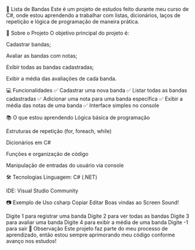 🎵 Lista de Bandas
Este é um projeto de estudos feito durante meu curso de C#, onde estou aprendendo a trabalhar com listas, dicionários, laços de repetição e lógica de programação de maneira prática.

📌 Sobre o Projeto
O objetivo principal do projeto é:

Cadastrar bandas;

Avaliar as bandas com notas;

Exibir todas as bandas cadastradas;

Exibir a média das avaliações de cada banda.

💻 Funcionalidades
✅ Cadastrar uma nova banda
✅ Listar todas as bandas cadastradas
✅ Adicionar uma nota para uma banda específica
✅ Exibir a média das notas de uma banda
✅ Interface simples no console

📚 O que estou aprendendo
Lógica básica de programação

Estruturas de repetição (for, foreach, while)

Dicionários em C#

Funções e organização de código

Manipulação de entradas do usuário via console

🛠️ Tecnologias
Linguagem: C# (.NET)

IDE: Visual Studio Community

📷 Exemplo de Uso
csharp
Copiar
Editar
Boas vindas ao Screen Sound!

Digite 1 para registrar uma banda
Digite 2 para ver todas as bandas
Digite 3 para avaliar uma banda
Digite 4 para exibir a média de uma banda
Digite -1 para sair
📢 Observação
Este projeto faz parte do meu processo de aprendizado, então estou sempre aprimorando meu código conforme avanço nos estudos!

